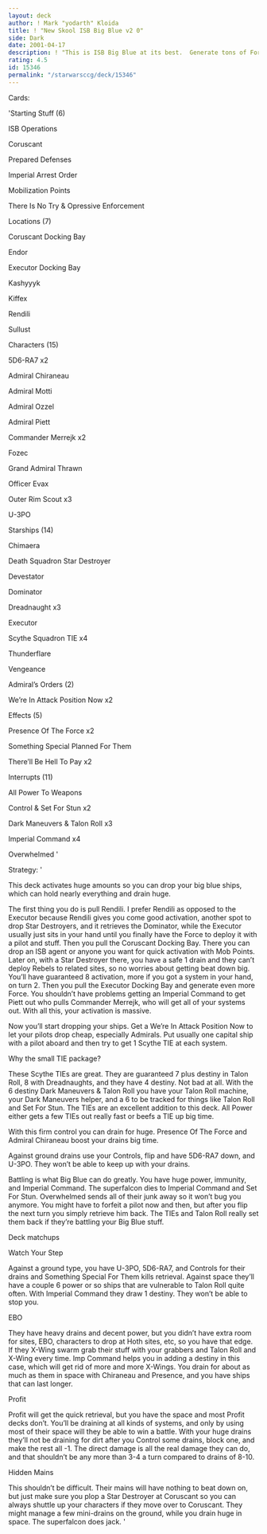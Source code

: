 ```yaml
---
layout: deck
author: ! Mark "yodarth" Kloida
title: ! "New Skool ISB Big Blue v2 0"
side: Dark
date: 2001-04-17
description: ! "This is ISB Big Blue at its best.  Generate tons of Force, drain huge, and pound them in space."
rating: 4.5
id: 15346
permalink: "/starwarsccg/deck/15346"
---
```

Cards: 

'Starting Stuff (6)

ISB Operations

Coruscant

Prepared Defenses

Imperial Arrest Order

Mobilization Points

There Is No Try & Opressive Enforcement


Locations (7)

Coruscant Docking Bay

Endor

Executor Docking Bay

Kashyyyk

Kiffex

Rendili

Sullust


Characters (15)

5D6-RA7 x2

Admiral Chiraneau

Admiral Motti

Admiral Ozzel

Admiral Piett

Commander Merrejk x2

Fozec

Grand Admiral Thrawn

Officer Evax

Outer Rim Scout x3

U-3PO


Starships (14)

Chimaera

Death Squadron Star Destroyer

Devestator

Dominator

Dreadnaught x3

Executor

Scythe Squadron TIE x4

Thunderflare

Vengeance


Admiral’s Orders (2)

We’re In Attack Position Now x2


Effects (5)

Presence Of The Force x2

Something Special Planned For Them

There’ll Be Hell To Pay x2


Interrupts (11)

All Power To Weapons

Control & Set For Stun x2

Dark Maneuvers & Talon Roll x3

Imperial Command x4

Overwhelmed '

Strategy: '

This deck activates huge amounts so you can drop your big blue ships, which can hold nearly everything and drain huge.  


The first thing you do is pull Rendili.  I prefer Rendili as opposed to the Executor because Rendili gives you come good activation, another spot to drop Star Destroyers, and it retrieves the Dominator, while the Executor usually just sits in your hand until you finally have the Force to deploy it with a pilot and stuff.  Then you pull the Coruscant Docking Bay.  There you can drop an ISB agent or anyone you want for quick activation with Mob Points.  Later on, with a Star Destroyer there, you have a safe 1 drain and they can’t deploy Rebels to related sites, so no worries about getting beat down big.  You’ll have guaranteed 8 activation, more if you got a system in your hand, on turn 2.  Then you pull the Executor Docking Bay and generate even more Force.  You shouldn’t have problems getting an Imperial Command to get Piett out who pulls Commander Merrejk, who will get all of your systems out.  With all this, your activation is massive.  


Now you’ll start dropping your ships.  Get a We’re In Attack Position Now to let your pilots drop cheap, especially Admirals.  Put usually one capital ship with a pilot aboard and then try to get 1 Scythe TIE at each system.  


Why the small TIE package?

These Scythe TIEs are great.  They are guaranteed 7 plus destiny in Talon Roll, 8 with Dreadnaughts, and they have 4 destiny.  Not bad at all.  With the 6 destiny Dark Maneuvers & Talon Roll you have your Talon Roll machine, your Dark Maneuvers helper, and a 6 to be tracked for things like Talon Roll and Set For Stun.  The TIEs are an excellent addition to this deck.  All Power either gets a few TIEs out really fast or beefs a TIE up big time.


With this firm control you can drain for huge.  Presence Of The Force and Admiral Chiraneau boost your drains big time.  


Against ground drains use your Controls, flip and have 5D6-RA7 down, and U-3PO.  They won’t be able to keep up with your drains.  


Battling is what Big Blue can do greatly.  You have huge power, immunity, and Imperial Command.  The superfalcon dies to Imperial Command and Set For Stun.  Overwhelmed sends all of their junk away so it won’t bug you anymore.  You might have to forfeit a pilot now and then, but after you flip the next turn you simply retrieve him back.  The TIEs and Talon Roll really set them back if they’re battling your Big Blue stuff.


Deck matchups

Watch Your Step

Against a ground type, you have U-3PO, 5D6-RA7, and Controls for their drains and Something Special For Them kills retrieval.  Against space they’ll have a couple 6 power or so ships that are vulnerable to Talon Roll quite often.  With Imperial Command they draw 1 destiny.  They won’t be able to stop you.


EBO

They have heavy drains and decent power, but you didn’t have extra room for sites, EBO, characters to drop at Hoth sites, etc, so you have that edge.  If they X-Wing swarm grab their stuff with your grabbers and Talon Roll and X-Wing every time.  Imp Command helps you in adding a destiny in this case, which will get rid of more and more X-Wings.  You drain for about as much as them in space with Chiraneau and Presence, and you have ships that can last longer.  


Profit

Profit will get the quick retrieval, but you have the space and most Profit decks don’t.  You’ll be draining at all kinds of systems, and only by using most of their space will they be able to win a battle.  With your huge drains they’ll not be draining for dirt after you Control some drains, block one, and make the rest all -1.  The direct damage is all the real damage they can do, and that shouldn’t be any more than 3-4 a turn compared to drains of 8-10.  


Hidden Mains

This shouldn’t be difficult.  Their mains will have nothing to beat down on, but just make sure you plop a Star Destroyer at Coruscant so you can always shuttle up your characters if they move over to Coruscant.  They might manage a few mini-drains on the ground, while you drain huge in space.  The superfalcon does jack.   '
